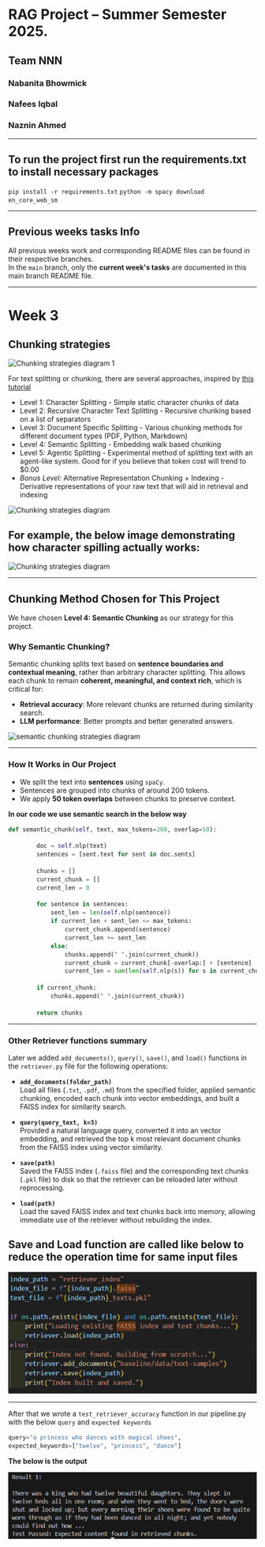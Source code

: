 # RAG Project – Summer Semester 2025. 
## Team NNN
### Nabanita Bhowmick
### Nafees Iqbal
### Naznin Ahmed

---

## To run the project first run the requirements.txt to install necessary packages
```pip install -r requirements.txt```
```python -m spacy download en_core_web_sm```

---

## Previous weeks tasks Info

All previous weeks work and corresponding README files can be found in their respective branches.  
In the `main` branch, only the **current week's tasks** are documented in this main branch README file.

---

# Week 3

## Chunking strategies

![Chunking strategies diagram 1](https://github.com/nafees-iqbal/NLProc-Proj-M-SS25/blob/main/images/1_VhFr2tr_FbTjzNyNv5DjWw.png?raw=true)

For text splitting or chunking, there are several approaches, inspired by  [this tutorial](https://github.com/FullStackRetrieval-com/RetrievalTutorials/blob/main/tutorials/LevelsOfTextSplitting/5_Levels_Of_Text_Splitting.ipynb)

- Level 1: Character Splitting - Simple static character chunks of data
- Level 2: Recursive Character Text Splitting - Recursive chunking based on a list of separators
- Level 3: Document Specific Splitting - Various chunking methods for different document types (PDF, Python, Markdown)
- Level 4: Semantic Splitting - Embedding walk based chunking
- Level 5: Agentic Splitting - Experimental method of splitting text with an agent-like system. Good for if you believe that token cost will trend to $0.00
- *Bonus Level:* Alternative Representation Chunking + Indexing - Derivative representations of your raw text that will aid in retrieval and indexing

![Chunking strategies diagram](https://github.com/nafees-iqbal/NLProc-Proj-M-SS25/blob/main/images/92c70184-ba0f-4877-9a55-e4add0e311ad_870x1116.gif?raw=true)

## For example, the below image demonstrating how character spilling actually works:

![Chunking strategies diagram](https://github.com/nafees-iqbal/NLProc-Proj-M-SS25/blob/main/images/1_sBEoJ2xomZl77X6wUmdOlw.png?raw=true)


---

## Chunking Method Chosen for This Project

We have chosen **Level 4: Semantic Chunking** as our strategy for this project.

### Why Semantic Chunking?

Semantic chunking splits text based on **sentence boundaries and contextual meaning**, rather than arbitrary character splitting. This allows each chunk to remain **coherent, meaningful, and context rich**, which is critical for:

- **Retrieval accuracy**: More relevant chunks are returned during similarity search.
- **LLM performance**: Better prompts and better generated answers.

![semantic chunking strategies diagram](https://github.com/nafees-iqbal/NLProc-Proj-M-SS25/blob/main/images/semantic-chunking.png?raw=true)

---

### How It Works in Our Project

- We split the text into **sentences** using `spaCy`.
- Sentences are grouped into chunks of around 200 tokens.
- We apply **50 token overlaps** between chunks to preserve context.

**In our code we use semantic search in the below way**

```python
def semantic_chunk(self, text, max_tokens=200, overlap=50):
        
        doc = self.nlp(text)
        sentences = [sent.text for sent in doc.sents]

        chunks = []
        current_chunk = []
        current_len = 0

        for sentence in sentences:
            sent_len = len(self.nlp(sentence))
            if current_len + sent_len <= max_tokens:
                current_chunk.append(sentence)
                current_len += sent_len
            else:
                chunks.append(" ".join(current_chunk))
                current_chunk = current_chunk[-overlap:] + [sentence]
                current_len = sum(len(self.nlp(s)) for s in current_chunk)

        if current_chunk:
            chunks.append(" ".join(current_chunk))

        return chunks
```

---

### Other Retriever functions summary

Later we added `add_documents()`, `query()`, `save()`, and `load()` functions in the `retriever.py` file for the following operations:

- **`add_documents(folder_path)`**  
  Load all files (`.txt`, `.pdf`, `.md`) from the specified folder, applied semantic chunking, encoded each chunk into vector embeddings, and built a FAISS index for similarity search.

- **`query(query_text, k=3)`**  
  Provided a natural language query, converted it into an vector embedding, and retrieved the top k most relevant document chunks from the FAISS index using vector similarity.

- **`save(path)`**  
  Saved the FAISS index (`.faiss` file) and the corresponding text chunks (`.pkl` file) to disk so that the retriever can be reloaded later without reprocessing.

- **`load(path)`**  
  Load the saved FAISS index and text chunks back into memory, allowing immediate use of the retriever without rebuilding the index.

## Save and Load function are called like below to reduce the operation time for same input files
![semantic chunking strategies diagram](https://github.com/nafees-iqbal/NLProc-Proj-M-SS25/blob/main/images/save-load-utility.png?raw=true)

---

After that we wrote a `test_retriever_accuracy` function in our pipeline.py with the below `query` and `expected keywords`

```python
query="a princess who dances with magical shoes",
expected_keywords=["twelve", "princess", "dance"]
```
**The below is the output**

![Test output](https://github.com/nafees-iqbal/NLProc-Proj-M-SS25/blob/main/images/semantic-chuking-test-ouput.png?raw=true)
